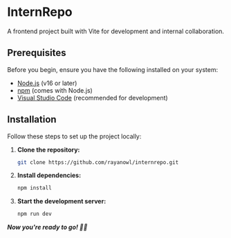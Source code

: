 # InternRepo

A frontend project built with Vite for development and internal collaboration.

## Prerequisites

Before you begin, ensure you have the following installed on your system:

- [Node.js](https://nodejs.org/) (v16 or later)
- [npm](https://www.npmjs.com/) (comes with Node.js)
- [Visual Studio Code](https://code.visualstudio.com/) (recommended for development)

## Installation

Follow these steps to set up the project locally:

1. **Clone the repository:**

   ```bash
   git clone https://github.com/rayanowl/internrepo.git

2. **Install dependencies:**

   ```bash
   npm install

3. **Start the development server:**

   ```bash
   npm run dev

***Now you're ready to go! 🫶🏻***
